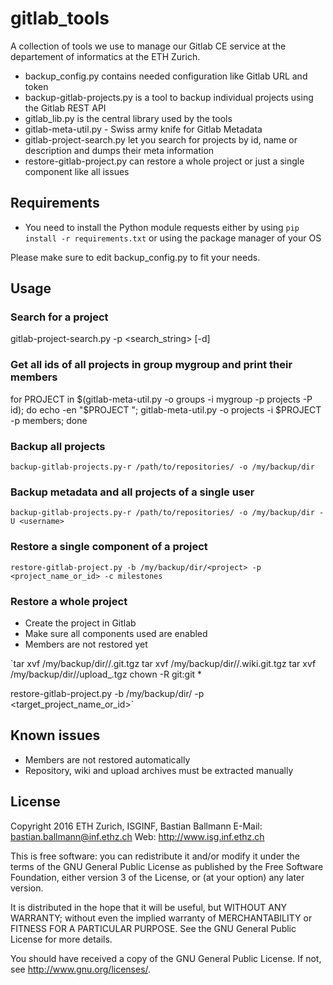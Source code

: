 # gitlab_tools

A collection of tools we use to manage our Gitlab CE service at the departement of informatics at the ETH Zurich.

- backup_config.py contains needed configuration like Gitlab URL and token
- backup-gitlab-projects.py is a tool to backup individual projects using the Gitlab REST API
- gitlab_lib.py is the central library used by the tools
- gitlab-meta-util.py - Swiss army knife for Gitlab Metadata
- gitlab-project-search.py let you search for projects by id, name or description and dumps their meta information
- restore-gitlab-project.py can restore a whole project or just a single component like all issues


## Requirements

- You need to install the Python module requests either by using `pip install -r requirements.txt` or using the package manager of your OS

Please make sure to edit backup_config.py to fit your needs.


## Usage

### Search for a project

gitlab-project-search.py -p <search_string> [-d]

### Get all ids of all projects in group mygroup and print their members

for PROJECT in $(gitlab-meta-util.py -o groups -i mygroup -p projects -P id); do echo -en "$PROJECT "; gitlab-meta-util.py -o projects -i $PROJECT -p members; done

### Backup all projects

`backup-gitlab-projects.py-r /path/to/repositories/ -o /my/backup/dir`

### Backup metadata and all projects of a single user

`backup-gitlab-projects.py-r /path/to/repositories/ -o /my/backup/dir -U <username>`

### Restore a single component of a project

`restore-gitlab-project.py -b /my/backup/dir/<project> -p <project_name_or_id> -c milestones`

### Restore a whole project

- Create the project in Gitlab
- Make sure all components used are enabled
- Members are not restored yet

`tar xvf /my/backup/dir/<project>/<project>.git.tgz
tar xvf /my/backup/dir/<project>/<project>.wiki.git.tgz
tar xvf /my/backup/dir/<project>/upload_<project>.tgz
chown -R git:git *

restore-gitlab-project.py -b /my/backup/dir/<project> -p <target_project_name_or_id>`


## Known issues

- Members are not restored automatically
- Repository, wiki and upload archives must be extracted manually


## License

Copyright 2016 ETH Zurich, ISGINF, Bastian Ballmann
E-Mail: bastian.ballmann@inf.ethz.ch
Web: http://www.isg.inf.ethz.ch

This is free software: you can redistribute it and/or modify
it under the terms of the GNU General Public License as published by
the Free Software Foundation, either version 3 of the License, or
(at your option) any later version.

It is distributed in the hope that it will be useful,
but WITHOUT ANY WARRANTY; without even the implied warranty of
MERCHANTABILITY or FITNESS FOR A PARTICULAR PURPOSE.  See the
GNU General Public License for more details.

You should have received a copy of the GNU General Public License.
If not, see <http://www.gnu.org/licenses/>.
